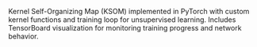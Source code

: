 Kernel Self-Organizing Map (KSOM) implemented in PyTorch with custom kernel functions and training loop for unsupervised learning. Includes TensorBoard visualization for monitoring training progress and network behavior.

